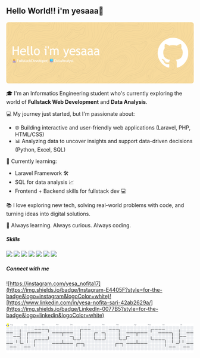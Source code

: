 ## Hello World!! i'm yesaaa👋

![yesaaa](img/github-header-image.png)

<!--
**yesaaa1711/yesaaa1711** is a ✨ _special_ ✨ repository because its `README.md` (this file) appears on your GitHub profile.

Here are some ideas to get you started:

- 🔭 I’m currently working on ...
- 🌱 I’m currently learning ...
- 👯 I’m looking to collaborate on ...
- 🤔 I’m looking for help with ...
- 💬 Ask me about ...
- 📫 How to reach me: ...
- 😄 Pronouns: ...
- ⚡ Fun fact: ...
-->

🎓 I'm an Informatics Engineering student who's currently exploring the world of **Fullstack Web Development** and **Data Analysis**.

💻 My journey just started, but I'm passionate about:
- 🌐 Building interactive and user-friendly web applications (Laravel, PHP, HTML/CSS)
- 📊 Analyzing data to uncover insights and support data-driven decisions (Python, Excel, SQL)

🌱 Currently learning:
- Laravel Framework 🛠️
- SQL for data analysis 📈
- Frontend + Backend skills for fullstack dev 💻

📚 I love exploring new tech, solving real-world problems with code, and turning ideas into digital solutions.

🧠 Always learning. Always curious. Always coding.


##### Skills
<img src="https://img.shields.io/badge/HTML5-E34F26?style=for-the-badge&logo=html5&logoColor=white" /> <img src="https://img.shields.io/badge/CSS3-1572B6?style=for-the-badge&logo=css3&logoColor=white" /> <img src="https://img.shields.io/badge/JavaScript-323330?style=for-the-badge&logo=javascript&logoColor=F7DF1E" /> <img src="https://img.shields.io/badge/PHP-777BB4?style=for-the-badge&logo=php&logoColor=white" /> <img src="https://img.shields.io/badge/Laravel-FF2D20?style=for-the-badge&logo=laravel&logoColor=white" /> <img src="https://img.shields.io/badge/Python-FFD43B?style=for-the-badge&logo=python&logoColor=blue" /> <img src="https://img.shields.io/badge/MySQL-005C84?style=for-the-badge&logo=mysql&logoColor=white" />


##### Connect with me
![https://instagram.com/yesa_nofita17](https://img.shields.io/badge/Instagram-E4405F?style=for-the-badge&logo=instagram&logoColor=white)![https://www.linkedin.com/in/yesa-nofita-sari-42ab2629a/](https://img.shields.io/badge/LinkedIn-0077B5?style=for-the-badge&logo=linkedin&logoColor=white)

<picture>
  <source media="(prefers-color-scheme: dark)" srcset="https://raw.githubusercontent.com/yesaaa1711/yesaaa1711/output/pacman-contribution-graph-dark.svg">
  <source media="(prefers-color-scheme: light)" srcset="https://raw.githubusercontent.com/yesaaa1711/yesaaa1711/output/pacman-contribution-graph.svg">
  <img alt="pacman contribution graph" src="https://raw.githubusercontent.com/yesaaa1711/yesaaa1711/output/pacman-contribution-graph.svg">
</picture>

###